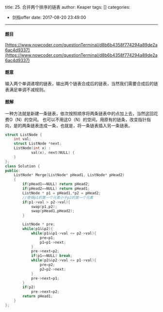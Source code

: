 title: 25. 合并两个排序的链表
author: Keaper
tags: []
categories:
  - 剑指offer
date: 2017-08-20 23:49:00
---
#### 题目
[https://www.nowcoder.com/questionTerminal/d8b6b4358f774294a89de2a6ac4d9337](https://www.nowcoder.com/questionTerminal/d8b6b4358f774294a89de2a6ac4d9337)
#### 题意
输入两个单调递增的链表，输出两个链表合成后的链表，当然我们需要合成后的链表满足单调不减规则。
#### 题解
一种方法就是新建一条链表，依次按照顺序将两条链表中的点加上去，当然这回花费O（N）的空间。
也可以不用这O（N）的空间，用原有的链条，改变指针指向，是的两条链表连成一条，也就是，将一条链表插入另一条链表。
```cpp
struct ListNode {
	int val;
	struct ListNode *next;
	ListNode(int x) :
			val(x), next(NULL) {
	}
};
class Solution {
public:
    ListNode* Merge(ListNode* pHead1, ListNode* pHead2)
    {
        if(pHead1==NULL) return pHead2;
        if(pHead2==NULL) return pHead1;
        ListNode * p1 = pHead1,*p2 = pHead2;
        //使得p1的第一个元素小于p2的第一个元素
        if(p1->val > p2->val){
            swap(p1,p2);
            swap(pHead1,pHead2);
        }

        ListNode * pre;
        while(p1&&p2){
            while(p1&&p1->val <= p2->val){
                pre=p1;
                p1=p1->next;
            }
            pre->next=p2;
            if(p1==NULL) break;
            while(p2&&p2->val <= p1->val){
                pre=p2;
                p2=p2->next;
            }
            pre->next=p1;
        }
        if(p2)
            pre->next=p2;
        return pHead1;
    }
};
```